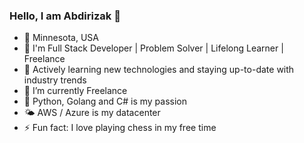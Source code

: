 ### Hello, I am Abdirizak 👋

- 📍  Minnesota, USA
- 🔭 I'm Full Stack Developer | Problem Solver | Lifelong Learner | Freelance
- 🌱 Actively learning new technologies and staying up-to-date with industry trends
- 🐳 I’m currently Freelance 
- 👯 Python, Golang and C# is my passion
- 🌤 AWS / Azure is my datacenter
- ⚡ Fun fact: I love playing chess in my free time
